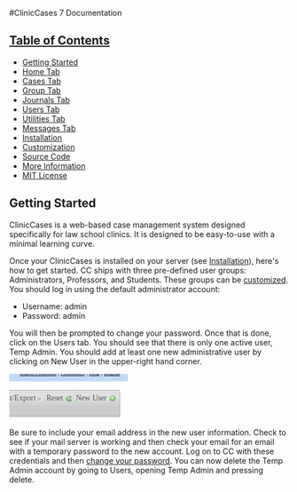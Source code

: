 #ClinicCases 7 Documentation

## [Table of Contents](#contents)
* [Getting Started](#getting_started)
* [Home Tab](#home_tab)
* [Cases Tab](#cases_tab)
* [Group Tab](#group_tab)
* [Journals Tab](#journals_tab)
* [Users Tab](#users_tab)
* [Utilities Tab](#utilities_tab)
* [Messages Tab](#messages_tab)
* [Installation](#install)
* [Customization](#customization)
* [Source Code](#source)
* [More Information](#more_information)
* [MIT License](#license)

## Getting Started
ClinicCases is a web-based case management system designed specifically for law school clinics. It is designed to be easy-to-use with a minimal learning curve.

Once your ClinicCases is installed on your server (see [Installation](#install)), here's how to get started.  CC ships with three pre-defined user groups: Administrators, Professors, and Students.  These groups can be [customized](#customization).  You should log in using the default administrator account:

* Username: admin
* Password: admin

You will then be prompted to change your password.  Once that is done, click on the Users tab.  You should see that there is only one active user, Temp Admin.  You should add at least one new administrative user by clicking on New User in the upper-right hand corner.

![New User Button](img/new_user.png)

Be sure to include your email address in the new user information.  Check to see if your mail server is working and then check your email for an email with a temporary password to the new account.  Log on to CC with these credentials and then [change your password](#change_password).  You can now delete the Temp Admin account by going to Users, opening Temp Admin and pressing delete.






